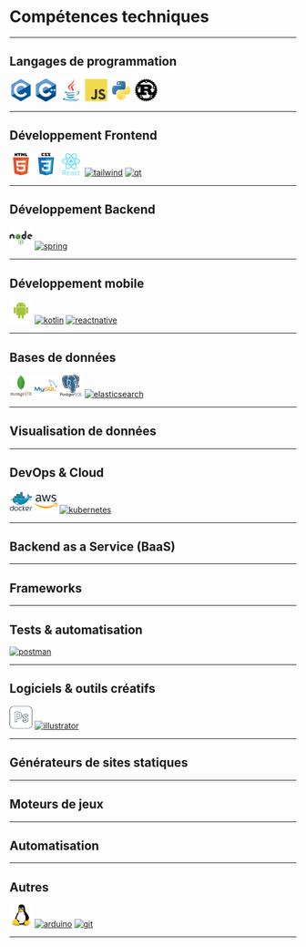 # **Compétences techniques**

---

## **Langages de programmation**

<p align="left">
<a href="#"><img src="https://raw.githubusercontent.com/devicons/devicon/master/icons/c/c-original.svg" alt="c" width="40" height="40"/></a>
<a href="#"><img src="https://raw.githubusercontent.com/devicons/devicon/master/icons/cplusplus/cplusplus-original.svg" alt="cplusplus" width="40" height="40"/></a>
<a href="#"><img src="https://raw.githubusercontent.com/devicons/devicon/master/icons/java/java-original.svg" alt="java" width="40" height="40"/></a>
<a href="#"><img src="https://raw.githubusercontent.com/devicons/devicon/master/icons/javascript/javascript-original.svg" alt="javascript" width="40" height="40"/></a>
<a href="#"><img src="https://raw.githubusercontent.com/devicons/devicon/master/icons/python/python-original.svg" alt="python" width="40" height="40"/></a>
<a href="#"><img src="https://raw.githubusercontent.com/devicons/devicon/master/icons/rust/rust-plain.svg" alt="rust" width="40" height="40"/></a>
</p>

---

## **Développement Frontend**
<p align="left">
<a href="#"><img src="https://raw.githubusercontent.com/devicons/devicon/master/icons/html5/html5-original-wordmark.svg" alt="html5" width="40" height="40"/></a>
<a href="#"><img src="https://raw.githubusercontent.com/devicons/devicon/master/icons/css3/css3-original-wordmark.svg" alt="css3" width="40" height="40"/></a>
<a href="#"><img src="https://raw.githubusercontent.com/devicons/devicon/master/icons/react/react-original-wordmark.svg" alt="react" width="40" height="40"/></a>
<a href="#"><img src="https://www.vectorlogo.zone/logos/tailwindcss/tailwindcss-icon.svg" alt="tailwind" width="40" height="40"/></a>
<a href="#"><img src="https://upload.wikimedia.org/wikipedia/commons/0/0b/Qt_logo_2016.svg" alt="qt" width="40" height="40"/></a>
</p>

---

## **Développement Backend**
<p align="left">
<a href="#"><img src="https://raw.githubusercontent.com/devicons/devicon/master/icons/nodejs/nodejs-original-wordmark.svg" alt="nodejs" width="40" height="40"/></a>
<a href="#"><img src="https://www.vectorlogo.zone/logos/springio/springio-icon.svg" alt="spring" width="40" height="40"/></a>
</p>

---

## **Développement mobile**
<p align="left">
<a href="#"><img src="https://raw.githubusercontent.com/devicons/devicon/master/icons/android/android-original-wordmark.svg" alt="android" width="40" height="40"/></a>
<a href="#"><img src="https://www.vectorlogo.zone/logos/kotlinlang/kotlinlang-icon.svg" alt="kotlin" width="40" height="40"/></a>
<a href="#"><img src="https://reactnative.dev/img/header_logo.svg" alt="reactnative" width="40" height="40"/></a>
</p>

---

## **Bases de données**
<p align="left">
<a href="#"><img src="https://raw.githubusercontent.com/devicons/devicon/master/icons/mongodb/mongodb-original-wordmark.svg" alt="mongodb" width="40" height="40"/></a>
<a href="#"><img src="https://raw.githubusercontent.com/devicons/devicon/master/icons/mysql/mysql-original-wordmark.svg" alt="mysql" width="40" height="40"/></a>
<a href="#"><img src="https://raw.githubusercontent.com/devicons/devicon/master/icons/postgresql/postgresql-original-wordmark.svg" alt="postgresql" width="40" height="40"/></a>
<a href="#"><img src="https://www.vectorlogo.zone/logos/elastic/elastic-icon.svg" alt="elasticsearch" width="40" height="40"/></a>
</p>

---

## **Visualisation de données**

---

## **DevOps & Cloud**
<p align="left">
<a href="#"><img src="https://raw.githubusercontent.com/devicons/devicon/master/icons/docker/docker-original-wordmark.svg" alt="docker" width="40" height="40"/></a>
<a href="#"><img src="https://raw.githubusercontent.com/devicons/devicon/master/icons/amazonwebservices/amazonwebservices-original-wordmark.svg" alt="aws" width="40" height="40"/></a>
<a href="#"><img src="https://www.vectorlogo.zone/logos/kubernetes/kubernetes-icon.svg" alt="kubernetes" width="40" height="40"/></a>
</p>

---

## **Backend as a Service (BaaS)**

---

## **Frameworks**

---

## **Tests & automatisation**
<p align="left">
<a href="#"><img src="https://www.vectorlogo.zone/logos/getpostman/getpostman-icon.svg" alt="postman" width="40" height="40"/></a>
</p>

---

## **Logiciels & outils créatifs**
<p align="left">
<a href="#"><img src="https://raw.githubusercontent.com/devicons/devicon/master/icons/photoshop/photoshop-line.svg" alt="photoshop" width="40" height="40"/></a>
<a href="#"><img src="https://www.vectorlogo.zone/logos/adobe_illustrator/adobe_illustrator-icon.svg" alt="illustrator" width="40" height="40"/></a>
</p>

---

## **Générateurs de sites statiques**

---

## **Moteurs de jeux**

---

## **Automatisation**

---

## **Autres**
<p align="left">
<a href="#"><img src="https://raw.githubusercontent.com/devicons/devicon/master/icons/linux/linux-original.svg" alt="linux" width="40" height="40"/></a>
<a href="#"><img src="https://cdn.worldvectorlogo.com/logos/arduino-1.svg" alt="arduino" width="40" height="40"/></a>
<a href="#"><img src="https://www.vectorlogo.zone/logos/git-scm/git-scm-icon.svg" alt="git" width="40" height="40"/></a>
</p>

---
